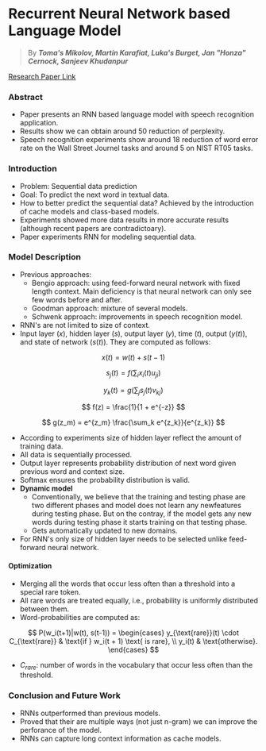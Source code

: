 # Recurrent Neural Network based Language Model

> By ***Toma's Mikolov, Martin Karafiat, Luka's Burget, Jan "Honza" Cernock, Sanjeev Khudanpur***

[Research Paper Link](https://www.fit.vutbr.cz/research/groups/speech/publi/2010/mikolov_interspeech2010_IS100722.pdf)

### Abstract
- Paper presents an RNN based language model with speech recognition application.
- Results show we can obtain around $50%$ reduction of perplexity.
- Speech recognition experiments show around $18%$ reduction of word error rate on the Wall Street Journel tasks and around $5%$ on NIST RT05 tasks.

### Introduction
- Problem: Sequential data prediction
- Goal: To predict the next word in textual data.
- How to better predict the sequential data? Achieved by the introduction of cache models and class-based models.
- Experiments showed more data results in more accurate results (although recent papers are contradictoary).
- Paper experiments RNN for modeling sequential data.

### Model Description
- Previous approaches:
    - Bengio approach: using feed-forward neural network with fixed length context. Main deficiency is that neural network can only see few words before and after.
    - Goodman approach: mixture of several models.
    - Schwenk approach: improvements in speech recognition model.
- RNN's are not limited to size of context.
- Input layer ($x$), hidden layer ($s$), output layer ($y$), time ($t$), output ($y(t)$), and state of network ($s(t)$). They are computed as follows:

$$
x(t) = w(t) + s(t - 1)
$$

$$
s_j(t) = f(\sum_{i} x_i(t) u_{ji})
$$

$$
y_k(t) = g(\sum_{j} s_j(t) v_{kj})
$$

$$
f(z) = \frac{1}{1 + e^{-z}}
$$

$$
g(z_m) = e^{z_m} \frac{\sum_k e^{z_k}}{e^{z_k}}
$$

- According to experiments size of hidden layer reflect the amount of training data.
- All data is sequentially processed.
- Output layer represents probability distribution of next word given previous word and context size.
- Softmax ensures the probability distribution is valid.
- **Dynamic model**
    - Conventionally, we believe that the training and testing phase are two different phases and model does not learn any newfeatures during testing phase. But on the contray, if the model gets any new words during testing phase it starts training on that testing phase.
    - Gets automatically updated to new domains.
- For RNN's only size of hidden layer needs to be selected unlike feed-forward neural network.

#### Optimization
- Merging all the words that occur less often than a threshold into a special rare token.
- All rare words are treated equally, i.e., probability is uniformly distributed between them.
- Word-probabilities are computed as:

$$
P(w_i(t+1)|w(t), s(t-1)) = \begin{cases}
y_{\text{rare}}(t) \cdot C_{\text{rare}} & \text{if } w_i(t + 1) \text{ is rare}, \\
y_i(t) & \text{otherwise}.
\end{cases}
$$

- $C_{rare}$: number of words in the vocabulary that occur less often than the threshold.

### Conclusion and Future Work
- RNNs outperformed than previous models.
- Proved that their are multiple ways (not just n-gram) we can improve the perforance of the model.
- RNNs can capture long context information as cache models.
